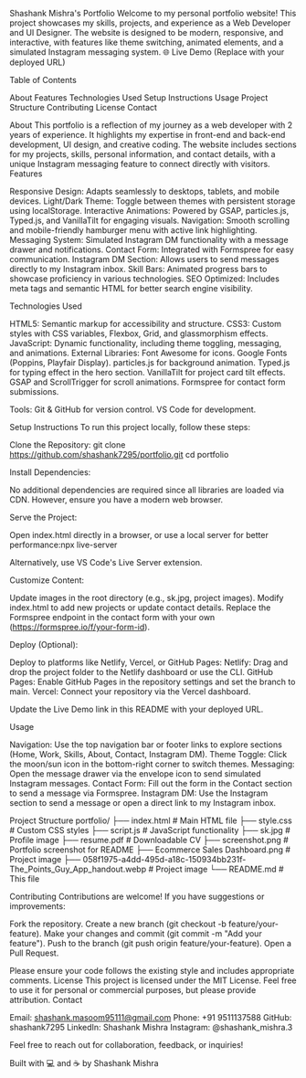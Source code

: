 Shashank Mishra's Portfolio
Welcome to my personal portfolio website! This project showcases my skills, projects, and experience as a Web Developer and UI Designer. The website is designed to be modern, responsive, and interactive, with features like theme switching, animated elements, and a simulated Instagram messaging system.
🌐 Live Demo (Replace with your deployed URL)

Table of Contents

About
Features
Technologies Used
Setup Instructions
Usage
Project Structure
Contributing
License
Contact

About
This portfolio is a reflection of my journey as a web developer with 2 years of experience. It highlights my expertise in front-end and back-end development, UI design, and creative coding. The website includes sections for my projects, skills, personal information, and contact details, with a unique Instagram messaging feature to connect directly with visitors.
Features

Responsive Design: Adapts seamlessly to desktops, tablets, and mobile devices.
Light/Dark Theme: Toggle between themes with persistent storage using localStorage.
Interactive Animations: Powered by GSAP, particles.js, Typed.js, and VanillaTilt for engaging visuals.
Navigation: Smooth scrolling and mobile-friendly hamburger menu with active link highlighting.
Messaging System: Simulated Instagram DM functionality with a message drawer and notifications.
Contact Form: Integrated with Formspree for easy communication.
Instagram DM Section: Allows users to send messages directly to my Instagram inbox.
Skill Bars: Animated progress bars to showcase proficiency in various technologies.
SEO Optimized: Includes meta tags and semantic HTML for better search engine visibility.

Technologies Used

HTML5: Semantic markup for accessibility and structure.
CSS3: Custom styles with CSS variables, Flexbox, Grid, and glassmorphism effects.
JavaScript: Dynamic functionality, including theme toggling, messaging, and animations.
External Libraries:
Font Awesome for icons.
Google Fonts (Poppins, Playfair Display).
particles.js for background animation.
Typed.js for typing effect in the hero section.
VanillaTilt for project card tilt effects.
GSAP and ScrollTrigger for scroll animations.
Formspree for contact form submissions.


Tools:
Git & GitHub for version control.
VS Code for development.



Setup Instructions
To run this project locally, follow these steps:

Clone the Repository:
git clone https://github.com/shashank7295/portfolio.git
cd portfolio


Install Dependencies:

No additional dependencies are required since all libraries are loaded via CDN. However, ensure you have a modern web browser.


Serve the Project:

Open index.html directly in a browser, or use a local server for better performance:npx live-server


Alternatively, use VS Code's Live Server extension.


Customize Content:

Update images in the root directory (e.g., sk.jpg, project images).
Modify index.html to add new projects or update contact details.
Replace the Formspree endpoint in the contact form with your own (https://formspree.io/f/your-form-id).


Deploy (Optional):

Deploy to platforms like Netlify, Vercel, or GitHub Pages:
Netlify: Drag and drop the project folder to the Netlify dashboard or use the CLI.
GitHub Pages: Enable GitHub Pages in the repository settings and set the branch to main.
Vercel: Connect your repository via the Vercel dashboard.


Update the Live Demo link in this README with your deployed URL.



Usage

Navigation: Use the top navigation bar or footer links to explore sections (Home, Work, Skills, About, Contact, Instagram DM).
Theme Toggle: Click the moon/sun icon in the bottom-right corner to switch themes.
Messaging: Open the message drawer via the envelope icon to send simulated Instagram messages.
Contact Form: Fill out the form in the Contact section to send a message via Formspree.
Instagram DM: Use the Instagram section to send a message or open a direct link to my Instagram inbox.

Project Structure
portfolio/
├── index.html           # Main HTML file
├── style.css           # Custom CSS styles
├── script.js           # JavaScript functionality
├── sk.jpg              # Profile image
├── resume.pdf          # Downloadable CV
├── screenshot.png      # Portfolio screenshot for README
├── Ecommerce Sales Dashboard.png  # Project image
├── 058f1975-a4dd-495d-a18c-150934bb231f-The_Points_Guy_App_handout.webp  # Project image
└── README.md           # This file

Contributing
Contributions are welcome! If you have suggestions or improvements:

Fork the repository.
Create a new branch (git checkout -b feature/your-feature).
Make your changes and commit (git commit -m "Add your feature").
Push to the branch (git push origin feature/your-feature).
Open a Pull Request.

Please ensure your code follows the existing style and includes appropriate comments.
License
This project is licensed under the MIT License. Feel free to use it for personal or commercial purposes, but please provide attribution.
Contact

Email: shashank.masoom95111@gmail.com
Phone: +91 9511137588
GitHub: shashank7295
LinkedIn: Shashank Mishra
Instagram: @shashank_mishra.3

Feel free to reach out for collaboration, feedback, or inquiries!

Built with 💻 and ☕ by Shashank Mishra

